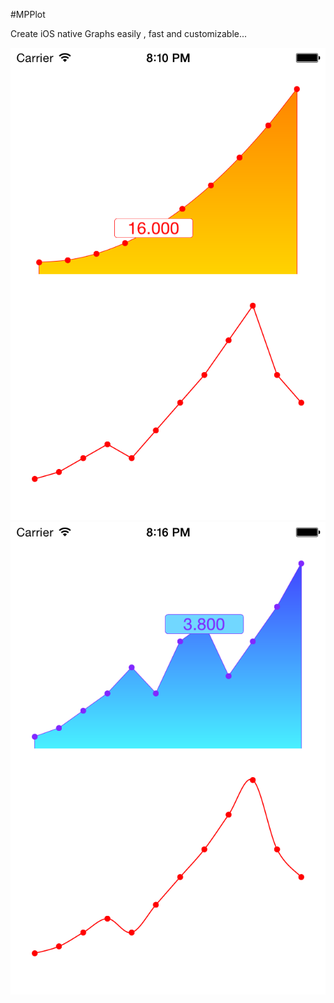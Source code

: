 #MPPlot

Create iOS native Graphs easily , fast and customizable...


![](images/1.png)
![](images/2.png)
